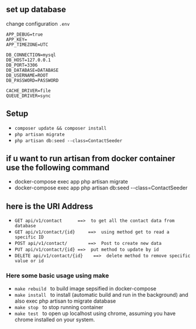  ## set up database
 change configuration `.env`

 ```APP_ENV=local
APP_DEBUG=true
APP_KEY=
APP_TIMEZONE=UTC

DB_CONNECTION=mysql
DB_HOST=127.0.0.1
DB_PORT=3306
DB_DATABASE=DATABASE
DB_USERNAME=ROOT
DB_PASSWORD=PASSWORD

CACHE_DRIVER=file
QUEUE_DRIVER=sync  
```

## Setup
- `composer update && composer install`
- `php artisan migrate`
- `php artisan db:seed --class=ContactSeeder`

## if u want to run artisan from docker container use the following command

- docker-compose exec app php artisan migrate
- docker-compose exec app php artisan db:seed --class=ContactSeeder

## here is the  URI Address 

- ``GET api/v1/contact 		==>  to get all the contact data from database``
- ``GET api/v1/contact/{id} 	==>  using method get to read a specific ID ``
- ``POST api/v1/contact/		==>  Post to create new data ``
- ``PUT api/v1/contact/{id}	==>  put method to update by id ``
- ``DELETE api/v1/contact/{id}    ==>  delete method to remove specific value or id ``
### Here some basic usage using make
- ``make rebuild `` to build image sepsified in docker-compose 
- ``make install `` to install (automatic build and run in the background) and also exec php artisan to migrate database
- ``make stop ``    to stop running container
- ``make test ``    to open up localhost using chrome, assuming you have chrome installed on your system.

